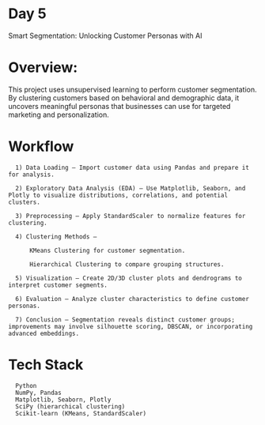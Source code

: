 # Day 5

Smart Segmentation: Unlocking Customer Personas with AI

# Overview: 

This project uses unsupervised learning to perform customer segmentation. By clustering customers based on behavioral and demographic data, it uncovers meaningful personas that businesses can use for targeted marketing and personalization.

# Workflow

      1) Data Loading — Import customer data using Pandas and prepare it for analysis.
      
      2) Exploratory Data Analysis (EDA) — Use Matplotlib, Seaborn, and Plotly to visualize distributions, correlations, and potential clusters.
      
      3) Preprocessing — Apply StandardScaler to normalize features for clustering.
      
      4) Clustering Methods —
      
          KMeans Clustering for customer segmentation.
      
          Hierarchical Clustering to compare grouping structures.
      
      5) Visualization — Create 2D/3D cluster plots and dendrograms to interpret customer segments.
      
      6) Evaluation — Analyze cluster characteristics to define customer personas.
      
      7) Conclusion — Segmentation reveals distinct customer groups; improvements may involve silhouette scoring, DBSCAN, or incorporating advanced embeddings.

# Tech Stack

      Python  
      NumPy, Pandas  
      Matplotlib, Seaborn, Plotly  
      SciPy (hierarchical clustering)  
      Scikit-learn (KMeans, StandardScaler) 
